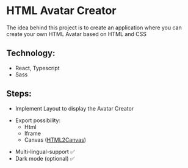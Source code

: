 # HTML Avatar Creator

The idea behind this project is to create an application where you can create your own HTML Avatar based on HTML and CSS

## Technology:

- React, Typescript
- Sass

## Steps:

- Implement Layout to display the Avatar Creator

* Export possibility:
  - Html
  - Iframe
  - Canvas ([HTML2Canvas](https://html2canvas.hertzen.com/))

- Multi-lingual-support ✅
- Dark mode (optional) ✅
